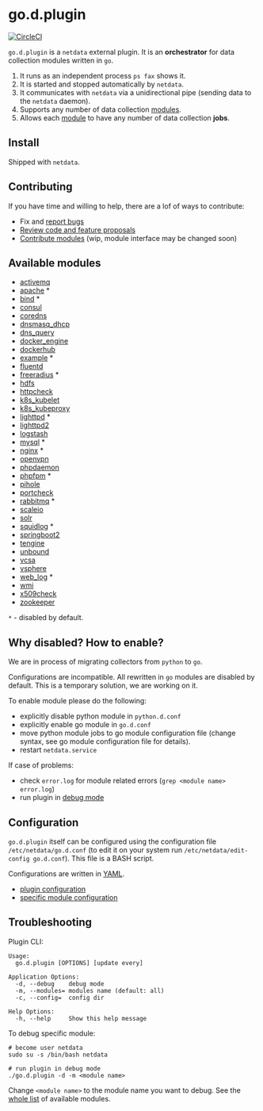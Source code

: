 # go.d.plugin

[![CircleCI](https://circleci.com/gh/netdata/go.d.plugin.svg?style=svg)](https://circleci.com/gh/netdata/go.d.plugin)

`go.d.plugin` is a `netdata` external plugin. It is an **orchestrator** for data collection modules written in `go`.

1. It runs as an independent process `ps fax` shows it.
2. It is started and stopped automatically by `netdata`.
3. It communicates with `netdata` via a unidirectional pipe (sending data to the `netdata` daemon).
4. Supports any number of data collection [modules](https://github.com/netdata/go.d.plugin/tree/master/modules).
5. Allows each [module](https://github.com/netdata/go.d.plugin/tree/master/modules) to have any number of data collection **jobs**.

## Install

Shipped with `netdata`.

## Contributing
If you have time and willing to help, there are a lof of ways to contribute:

-   Fix and [report bugs](https://github.com/netdata/go.d.plugin/issues/new)
-   [Review code and feature proposals](https://github.com/netdata/go.d.plugin/pulls)
-   [Contribute modules](https://github.com/netdata/go.d.plugin/blob/master/CONTRIBUTING.md) (wip, module interface may be changed soon)

## Available modules

-   [activemq](https://github.com/netdata/go.d.plugin/tree/master/modules/activemq)
-   [apache](https://github.com/netdata/go.d.plugin/tree/master/modules/apache) *
-   [bind](https://github.com/netdata/go.d.plugin/tree/master/modules/bind) *
-   [consul](https://github.com/netdata/go.d.plugin/tree/master/modules/consul)
-   [coredns](https://github.com/netdata/go.d.plugin/tree/master/modules/coredns)
-   [dnsmasq_dhcp](https://github.com/netdata/go.d.plugin/tree/master/modules/dnsmasq_dhcp)
-   [dns_query](https://github.com/netdata/go.d.plugin/tree/master/modules/dnsquery)
-   [docker_engine](https://github.com/netdata/go.d.plugin/tree/master/modules/docker_engine)
-   [dockerhub](https://github.com/netdata/go.d.plugin/tree/master/modules/dockerhub)
-   [example](https://github.com/netdata/go.d.plugin/tree/master/modules/example) *
-   [fluentd](https://github.com/netdata/go.d.plugin/tree/master/modules/fluentd)
-   [freeradius](https://github.com/netdata/go.d.plugin/tree/master/modules/freeradius) *
-   [hdfs](https://github.com/netdata/go.d.plugin/tree/master/modules/hdfs)
-   [httpcheck](https://github.com/netdata/go.d.plugin/tree/master/modules/httpcheck)
-   [k8s_kubelet](https://github.com/netdata/go.d.plugin/tree/master/modules/k8s_kubelet)
-   [k8s_kubeproxy](https://github.com/netdata/go.d.plugin/tree/master/modules/k8s_kubeproxy)
-   [lighttpd](https://github.com/netdata/go.d.plugin/tree/master/modules/lighttpd) *
-   [lighttpd2](https://github.com/netdata/go.d.plugin/tree/master/modules/lighttpd2)
-   [logstash](https://github.com/netdata/go.d.plugin/tree/master/modules/logstash)
-   [mysql](https://github.com/netdata/go.d.plugin/tree/master/modules/mysql) *
-   [nginx](https://github.com/netdata/go.d.plugin/tree/master/modules/nginx) *
-   [openvpn](https://github.com/netdata/go.d.plugin/tree/master/modules/openvpn)
-   [phpdaemon](https://github.com/netdata/go.d.plugin/tree/master/modules/phpdaemon)
-   [phpfpm](https://github.com/netdata/go.d.plugin/tree/master/modules/phpfpm) *
-   [pihole](https://github.com/netdata/go.d.plugin/tree/master/modules/pihole)
-   [portcheck](https://github.com/netdata/go.d.plugin/tree/master/modules/portcheck)
-   [rabbitmq](https://github.com/netdata/go.d.plugin/tree/master/modules/rabbitmq) *
-   [scaleio](https://github.com/netdata/go.d.plugin/tree/master/modules/scaleio)
-   [solr](https://github.com/netdata/go.d.plugin/tree/master/modules/solr)
-   [squidlog](https://github.com/netdata/go.d.plugin/tree/master/modules/squidlog) *
-   [springboot2](https://github.com/netdata/go.d.plugin/tree/master/modules/springboot2)
-   [tengine](https://github.com/netdata/go.d.plugin/tree/master/modules/tengine)
-   [unbound](https://github.com/netdata/go.d.plugin/tree/master/modules/unbound)
-   [vcsa](https://github.com/netdata/go.d.plugin/tree/master/modules/vcsa)
-   [vsphere](https://github.com/netdata/go.d.plugin/tree/master/modules/vsphere)
-   [web_log](https://github.com/netdata/go.d.plugin/tree/master/modules/weblog) *
-   [wmi](https://github.com/netdata/go.d.plugin/tree/master/modules/wmi)
-   [x509check](https://github.com/netdata/go.d.plugin/tree/master/modules/x509check)
-   [zookeeper](https://github.com/netdata/go.d.plugin/tree/master/modules/zookeeper)

`*` - disabled by default.

## Why disabled? How to enable?
We are in process of migrating collectors from `python` to `go`.

Configurations are incompatible. All rewritten in `go` modules are disabled by default.
This is a temporary solution, we are working on it.

To enable module please do the following:

-   explicitly disable python module in `python.d.conf`
-   explicitly enable go module in `go.d.conf`
-   move python module jobs to go module configuration file (change syntax, see go module configuration file for details).
-   restart `netdata.service`

If case of problems:

-   check `error.log` for module related errors (`grep <module name> error.log`)
-   run plugin in [debug mode](#troubleshooting)

## Configuration

`go.d.plugin` itself can be configured using the configuration file `/etc/netdata/go.d.conf`
(to edit it on your system run `/etc/netdata/edit-config go.d.conf`). This file is a BASH script.

Configurations are written in [YAML](http://yaml.org/).

-   [plugin configuration](https://github.com/netdata/go.d.plugin/blob/master/config/go.d.conf)
-   [specific module configuration](https://github.com/netdata/go.d.plugin/tree/master/config/go.d)

## Troubleshooting

Plugin CLI:
```
Usage:
  go.d.plugin [OPTIONS] [update every]

Application Options:
  -d, --debug    debug mode
  -m, --modules= modules name (default: all)
  -c, --config=  config dir

Help Options:
  -h, --help     Show this help message

```

To debug specific module:
```
# become user netdata
sudo su -s /bin/bash netdata

# run plugin in debug mode
./go.d.plugin -d -m <module name>
```

Change `<module name>` to the module name you want to debug.
See the [whole list](#available-modules) of available modules.
